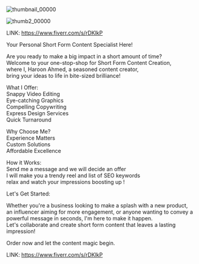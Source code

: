 
![thumbnail_00000](https://github.com/artisticharoon/Content-Creation-Specialist/assets/150673474/7fe2ec79-e729-4491-bf23-1809823ff626) 

![thumb2_00000](https://github.com/artisticharoon/Content-Creation-Specialist/assets/150673474/8dd94cd3-e865-4b52-ac72-595dcb01f225)


LINK: https://www.fiverr.com/s/rDKlkP

Your Personal Short Form Content Specialist Here!

Are you ready to make a big impact in a short amount of time?         
Welcome to your one-stop-shop for Short Form Content Creation,       
where I, Haroon Ahmed, a seasoned content creator,         
bring your ideas to life in bite-sized brilliance!      


What I Offer:        
Snappy Video Editing        
Eye-catching Graphics    
Compelling Copywriting    
Express Design Services    
Quick Turnaround    


Why Choose Me?        
Experience Matters        
Custom Solutions        
Affordable Excellence        


How it Works:        
Send me a message and we will decide an offer        
I will make you a trendy reel and list of SEO keywords        
relax and watch your impressions boosting up !        


Let's Get Started:

Whether you're a business looking to make a splash with a new product,       
an influencer aiming for more engagement, or anyone wanting to convey a       
powerful message in seconds, I'm here to make it happen.       
Let's collaborate and create short form content that leaves a lasting impression!       

Order now and let the content magic begin.

LINK: https://www.fiverr.com/s/rDKlkP
